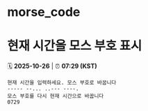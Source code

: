 # morse_code
# 현재 시간을 모스 부호 표시
<!-- MORSE_TIME_START -->
🗓️ **2025-10-26** | ⏰ **07:29 (KST)**

```
현재 시간을 입력하세요. 모스 부호로 바꿉니다
----- --... ..--- ----.
모스 부호를 다시 현재 시간으로 바꿉니다
0729
```
<!-- MORSE_TIME_END -->
